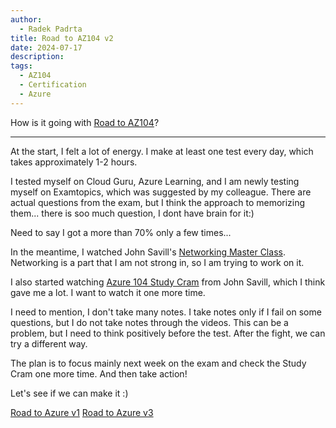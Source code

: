 ```yaml
---
author:
  - Radek Padrta
title: Road to AZ104 v2
date: 2024-07-17
description: 
tags:
  - AZ104
  - Certification
  - Azure
---
```


How is it going with [Road to AZ104](https://www.radekpadrta.cz/zet/articles/road-to-az104/)?

---

At the start, I felt a lot of energy. I make at least one test every day, which takes approximately 1-2 hours.

I tested myself on Cloud Guru, Azure Learning, and I am newly testing myself on Examtopics, which was suggested by my colleague. There are actual questions from the exam, but I think the approach to memorizing them... there is soo much question, I dont have brain for it:)

Need to say I got a more than 70% only a few times...

In the meantime, I watched John Savill's [Networking Master Class](https://www.youtube.com/watch?v=9DuTWSvsLXM&t=3711s&ab_channel=JohnSavill%27sTechnicalTraining). Networking is a part that I am not strong in, so I am trying to work on it.

I also started watching [Azure 104 Study Cram](https://www.youtube.com/watch?v=0Knf9nub4-k&t=3275s&ab_channel=JohnSavill%27sTechnicalTraining) from John Savill, which I think gave me a lot. I want to watch it one more time.

I need to mention, I don't take many notes. I take notes only if I fail on some questions, but I do not take notes through the videos. This can be a problem, but I need to think positively before the test. After the fight, we can try a different way.

The plan is to focus mainly next week on the exam and check the Study Cram one more time. And then take action! 

Let's see if we can make it :)


[Road to Azure v1](https://www.radekpadrta.cz/zet/articles/road-to-az104/)
[Road to Azure v3](https://www.radekpadrta.cz/zet/articles/road-to-az104-v3/)